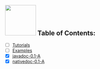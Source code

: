 ## <img src="https://user-images.githubusercontent.com/60224159/220400745-2582342f-5f4f-4827-b65f-a037e078c890.svg" width=100 height=100/> Table of Contents:

- [ ] [Tutorials]()
- [ ] [Examples]()
- [x] [javadoc-0.1-A](https://software-hardware-codesign.github.io/jme-alloc/jme3-alloc-0.1-A/index.html)
- [x] [nativedoc-0.1-A](https://software-hardware-codesign.github.io/jme-alloc/jme3-alloc-native-0.1-A/html/index.html) 
